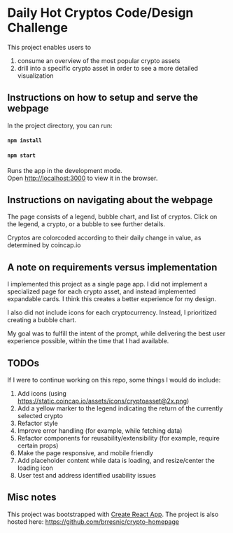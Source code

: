 # Daily Hot Cryptos Code/Design Challenge

This project enables users to 
1) consume an overview of the most popular crypto assets 
2) drill into a specific crypto asset in order to see a more detailed visualization

## Instructions on how to setup and serve the webpage

In the project directory, you can run:

#### `npm install`

#### `npm start`

Runs the app in the development mode.<br>
Open [http://localhost:3000](http://localhost:3000) to view it in the browser.

## Instructions on navigating about the webpage

The page consists of a legend, bubble chart, and list of cryptos. Click on the legend, a crypto, or a bubble to see further details.

Cryptos are colorcoded according to their daily change in value, as determined by coincap.io

## A note on requirements versus implementation

I implemented this project as a single page app. I did not implement a specialized page for each crypto asset, and instead implemented expandable cards. I think this creates a better experience for my design. 

I also did not include icons for each cryptocurrency. Instead, I prioritized creating a bubble chart. 

My goal was to fulfill the intent of the prompt, while delivering the best user experience possible, within the time that I had available.   

## TODOs

If I were to continue working on this repo, some things I would do include:

1. Add icons (using https://static.coincap.io/assets/icons/cryptoasset@2x.png)
2. Add a yellow marker to the legend indicating the return of the currently selected crypto
3. Refactor style
4. Improve error handling (for example, while fetching data)
5. Refactor components for reusability/extensibility (for example, require certain props)
6. Make the page responsive, and mobile friendly
7. Add placeholder content while data is loading, and resize/center the loading icon
8. User test and address identified usability issues

## Misc notes

This project was bootstrapped with [Create React App](https://github.com/facebook/create-react-app).
The project is also hosted here: https://github.com/brresnic/crypto-homepage